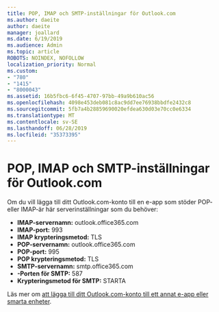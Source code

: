 ```yaml
---
title: POP, IMAP och SMTP-inställningar för Outlook.com
ms.author: daeite
author: daeite
manager: joallard
ms.date: 6/19/2019
ms.audience: Admin
ms.topic: article
ROBOTS: NOINDEX, NOFOLLOW
localization_priority: Normal
ms.custom:
- "780"
- "1415"
- "8000043"
ms.assetid: 16b5fbc6-6f45-4707-97bb-49a9b610ac56
ms.openlocfilehash: 4098e453deb081c8ac9dd7ee76938bbdfe2432c8
ms.sourcegitcommit: 5fb7a4b28859690020efdea630d03e70cc0e6334
ms.translationtype: MT
ms.contentlocale: sv-SE
ms.lasthandoff: 06/28/2019
ms.locfileid: "35373395"
---
```

# <a name="pop-imap-and-smtp-settings-for-outlookcom"></a>POP, IMAP och SMTP-inställningar för Outlook.com

Om du vill lägga till ditt Outlook.com-konto till en e-app som stöder POP- eller IMAP-är här serverinställningar som du behöver:
  
- **IMAP-servernamn:** outlook.office365.com
- **IMAP-port:** 993
- **IMAP krypteringsmetod:** TLS
- **POP-servernamn:** outlook.office365.com  
- **POP-port:** 995  
- **POP krypteringsmetod:** TLS  
- **SMTP-servernamn:** smtp.office365.com
- **-Porten för SMTP:** 587
- **Krypteringsmetod för SMTP:** STARTA

Läs mer om [att lägga till ditt Outlook.com-konto till ett annat e-app eller smarta enheter](https://support.office.com/article/73f3b178-0009-41ae-aab1-87b80fa94970).